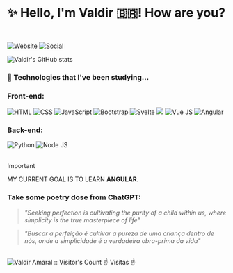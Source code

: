 # ✨ Hello, I'm Valdir 🇧🇷! How are you?
<br>

[![Website](https://img.shields.io/badge/website-000000?style=for-the-badge&logo=About.me&logoColor=white)](https://valdir-amaral.github.io/portfolio) [![Social](https://img.shields.io/badge/LinkedIn-0077B5?style=for-the-badge&logo=linkedin&logoColor=white)](https://www.linkedin.com/in/valdir-amaral/)


  
![Valdir's GitHub stats](https://github-readme-stats.vercel.app/api?username=valdir-amaral&show_icons=true&theme=dracula)
  

### 🎯 Technologies that I've been studying...

### Front-end:

<div>
  <img src="https://img.shields.io/badge/HTML5-E34F26?style=for-the-badge&logo=html5&logoColor=white" alt="HTML">
  <img src="https://img.shields.io/badge/CSS3-1572B6?style=for-the-badge&logo=css3&logoColor=white" alt="CSS">
  <img src="https://img.shields.io/badge/JavaScript-F7DF1E?style=for-the-badge&logo=javascript&logoColor=black" alt="JavaScript">
  <img src="https://img.shields.io/badge/Bootstrap-563D7C?style=for-the-badge&logo=bootstrap&logoColor=white" alt="Bootstrap">
  <img src="https://img.shields.io/badge/Svelte-4A4A55?style=for-the-badge&logo=svelte&logoColor=FF3E00" alt="Svelte">
  <img src="https://img.shields.io/badge/React-20232A?style=for-the-badge&logo=react&logoColor=61DAFB" açt="React">
  <img src="https://img.shields.io/badge/Vue.js-35495E?style=for-the-badge&logo=vue.js&logoColor=4FC08D" alt="Vue JS">
  <img src="https://img.shields.io/badge/Angular-DD0031?style=for-the-badge&logo=angular&logoColor=white" alt="Angular"> 
</div>

### Back-end:
<div>
  <img src="https://img.shields.io/badge/Python-3776AB?style=for-the-badge&logo=python&logoColor=white" alt="Python">
  <img src="https://img.shields.io/badge/Node.js-43853D?style=for-the-badge&logo=node.js&logoColor=white" alt="Node JS">
</div>
<br>
    
> [!IMPORTANT]
> MY CURRENT GOAL IS TO LEARN **ANGULAR**.


### Take some poetry dose from ChatGPT:
> *"Seeking perfection is cultivating the purity of a child within us, where simplicity is the true masterpiece of life"*

> *"Buscar a perfeição é cultivar a pureza de uma criança dentro de nós, onde a simplicidade é a verdadeira obra-prima da vida"*

<br>
<img src="https://profile-counter.glitch.me/{valdir-amamral}/count.svg" alt="Valdir Amaral :: Visitor's Count" />
☝️ Visitas ☝️
<br>




